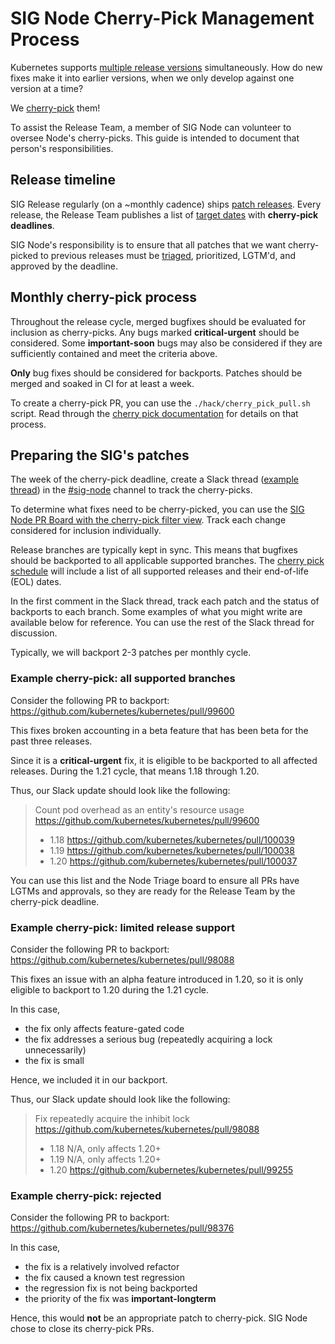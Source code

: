 # SIG Node Cherry-Pick Management Process

Kubernetes supports [multiple release versions] simultaneously. How do new
fixes make it into earlier versions, when we only develop against one version
at a time?

We [cherry-pick] them!

To assist the Release Team, a member of SIG Node can volunteer to oversee
Node's cherry-picks. This guide is intended to document that person's
responsibilities.

[multiple release versions]: https://kubernetes.io/docs/setup/release/version-skew-policy/
[cherry-pick]: /contributors/devel/sig-release/cherry-picks.md

## Release timeline

SIG Release regularly (on a ~monthly cadence) ships [patch releases]. Every
release, the Release Team publishes a list of [target dates] with **cherry-pick
deadlines**.

SIG Node's responsibility is to ensure that all patches that we want
cherry-picked to previous releases must be [triaged], prioritized, LGTM'd, and
approved by the deadline.

[patch releases]: https://github.com/kubernetes/sig-release/blob/master/release-engineering/versioning.md#patch-releases
[target dates]: https://github.com/kubernetes/sig-release/blob/master/releases/patch-releases.md#upcoming-monthly-releases
[triaged]: triage.md

## Monthly cherry-pick process

Throughout the release cycle, merged bugfixes should be evaluated for inclusion
as cherry-picks. Any bugs marked **critical-urgent** should be considered. Some
**important-soon** bugs may also be considered if they are sufficiently
contained and meet the criteria above.

**Only** bug fixes should be considered for backports. Patches should be merged
and soaked in CI for at least a week.

To create a cherry-pick PR, you can use the `./hack/cherry_pick_pull.sh`
script. Read through the [cherry pick documentation][cherry-pick] for details
on that process.

## Preparing the SIG's patches

The week of the cherry-pick deadline, create a Slack thread ([example
thread]) in the [#sig-node] channel to track the cherry-picks.

To determine what fixes need to be cherry-picked, you can use the [SIG Node PR
Board with the cherry-pick filter view]. Track each change considered for
inclusion individually.

Release branches are typically kept in sync. This means that bugfixes should be
backported to all applicable supported branches. The [cherry pick
schedule][target dates] will include a list of all supported releases and their
end-of-life (EOL) dates.

In the first comment in the Slack thread, track each patch and the status of
backports to each branch. Some examples of what you might write are available
below for reference. You can use the rest of the Slack thread for discussion.

Typically, we will backport 2-3 patches per monthly cycle.

[example thread]: https://kubernetes.slack.com/archives/C0BP8PW9G/p1617919799137500
[#sig-node]: https://kubernetes.slack.com/messages/sig-node
[SIG Node PR Board with the cherry-pick filter view]: https://github.com/orgs/kubernetes/projects/49?card_filter_query=label%3Ado-not-merge%2Fcherry-pick-not-approved

### Example cherry-pick: all supported branches

Consider the following PR to backport:
https://github.com/kubernetes/kubernetes/pull/99600

This fixes broken accounting in a beta feature that has been beta for the past
three releases.

Since it is a **critical-urgent** fix, it is eligible to be backported to all
affected releases. During the 1.21 cycle, that means 1.18 through 1.20.

Thus, our Slack update should look like the following:

> Count pod overhead as an entity's resource usage https://github.com/kubernetes/kubernetes/pull/99600
> - 1.18 https://github.com/kubernetes/kubernetes/pull/100039
> - 1.19 https://github.com/kubernetes/kubernetes/pull/100038
> - 1.20 https://github.com/kubernetes/kubernetes/pull/100037

You can use this list and the Node Triage board to ensure all PRs have LGTMs
and approvals, so they are ready for the Release Team by the cherry-pick
deadline.

### Example cherry-pick: limited release support

Consider the following PR to backport:
https://github.com/kubernetes/kubernetes/pull/98088

This fixes an issue with an alpha feature introduced in 1.20, so it is only
eligible to backport to 1.20 during the 1.21 cycle.

In this case,

- the fix only affects feature-gated code
- the fix addresses a serious bug (repeatedly acquiring a lock unnecessarily)
- the fix is small

Hence, we included it in our backport.

Thus, our Slack update should look like the following:

> Fix repeatedly acquire the inhibit lock https://github.com/kubernetes/kubernetes/pull/98088
> - 1.18 N/A, only affects 1.20+
> - 1.19 N/A, only affects 1.20+
> - 1.20 https://github.com/kubernetes/kubernetes/pull/99255

### Example cherry-pick: rejected

Consider the following PR to backport:
https://github.com/kubernetes/kubernetes/pull/98376

In this case,

- the fix is a relatively involved refactor
- the fix caused a known test regression
- the regression fix is not being backported
- the priority of the fix was **important-longterm**

Hence, this would **not** be an appropriate patch to cherry-pick. SIG Node
chose to close its cherry-pick PRs.
